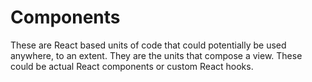 # Components

These are React based units of code that could potentially be used anywhere, to an extent. They are the units that compose a view. These could be actual React components or custom React hooks.
